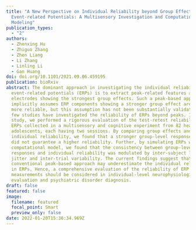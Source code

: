 ```yaml
---
title: "A New Perspective on Individual Reliability beyond Group Effects for
  Event-related Potentials: A Multisensory Investigation and Computational
  Modeling"
publication_types:
  - "2"
authors:
  - Zhenxing Hu
  - Zhiguo Zhang
  - Zhen Liang
  - Li Zhang
  - Linling Li
  - Gan Huang
doi: doi.org/10.1101/2021.09.06.459195
publication: bioRxiv
abstract: The dominant approach in investigating the individual reliability for
  event-related potentials (ERPs) is to extract peak-related features at
  electrodes showing the strongest group effects. Such a peak-based approach
  implicitly assumes ERP components showing a stronger group effect are also
  more reliable, but this assumption has not been substantially validated and
  few studies have investigated the reliability of ERPs beyond peaks. In this
  study, we performed a rigorous evaluation of the test-retest reliability of
  ERPs collected in a multisensory and cognitive experiment from 82 healthy
  adolescents, each having two sessions. By comparing group effects and
  individual reliability, we found that a stronger group-level response in ERPs
  did not guarantee a higher reliability. Further, by simulating ERPs with a
  computational model, we found that the consistency between group-level ERP
  responses and individual reliability was modulated by inter-subject latency
  jitter and inter-trial variability. The current findings suggest that the
  conventional peak-based approach may underestimate the individual reliability
  in ERPs. Hence, a comprehensive evaluation of the reliability of ERP
  measurements should be considered in individual-level neurophysiological trait
  evaluation and psychiatric disorder diagnosis.
draft: false
featured: false
image:
  filename: featured
  focal_point: Smart
  preview_only: false
date: 2022-01-20T15:36:34.969Z
---
```

